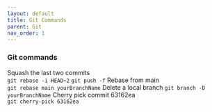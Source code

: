 ```yaml
---
layout: default
title: Git Commands
parent: Git
nav_order: 1
---
```

### Git commands

Squash the last two commits  
```git rebase -i HEAD~2```
```git push -f```
Rebase from main  
```git rebase main yourBranchName``` 
Delete a local branch
```git branch -D yourBranchName``` 
Cherry pick commit 63162ea  
```git cherry-pick 63162ea```